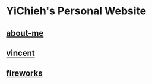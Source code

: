# YiChieh's Personal Website

## [about-me](https://ycchien313.github.io/about-me)

## [vincent](https://ycchien313.github.io/vincent)

## [fireworks](http://ycchien313.github.io/fireworks)
